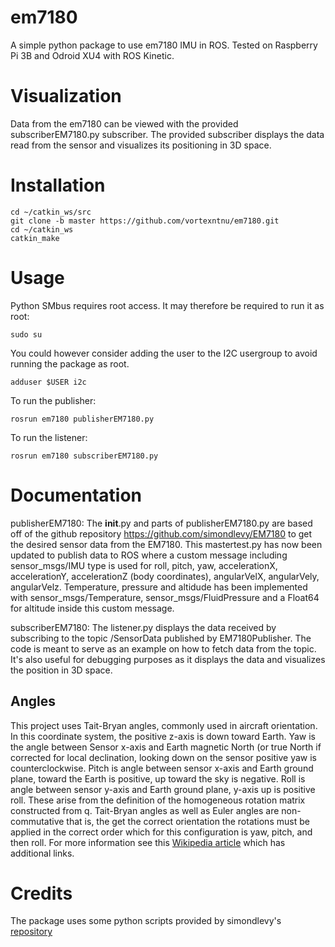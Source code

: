 # em7180

A simple python package to use em7180 IMU in ROS. Tested on Raspberry Pi 3B and Odroid XU4 with ROS Kinetic.

# Visualization

Data from the em7180 can be viewed with the provided subscriberEM7180.py subscriber. The provided subscriber displays the data read from the sensor and visualizes its positioning in 3D space.

# Installation

    cd ~/catkin_ws/src
    git clone -b master https://github.com/vortexntnu/em7180.git
    cd ~/catkin_ws
    catkin_make

# Usage

Python SMbus requires root access. It may therefore be required to run it as root:

    sudo su

You could however consider adding the user to the I2C usergroup to avoid running the package as root.

    adduser $USER i2c

To run the publisher:

    rosrun em7180 publisherEM7180.py
    
To run the listener:

    rosrun em7180 subscriberEM7180.py

    
    
# Documentation

publisherEM7180: 
The __init__.py and parts of publisherEM7180.py are based off of the github repository https://github.com/simondlevy/EM7180 to get the desired sensor data from the EM7180. This mastertest.py has now been updated to publish data to ROS where a custom message including sensor_msgs/IMU type is used for roll, pitch, yaw, accelerationX, accelerationY, accelerationZ (body coordinates), angularVelX, angularVely, angularVelz. Temperature, pressure and altidude has been implemented with sensor_msgs/Temperature, sensor_msgs/FluidPressure and a Float64 for altitude inside this custom message. 


subscriberEM7180:
The listener.py displays the data received by subscribing to the topic /SensorData published by EM7180Publisher. The code is meant to serve as an example on how to fetch data from the topic. It's also useful for debugging purposes as it displays the data and visualizes the position in 3D space.

## Angles
This project uses Tait-Bryan angles, commonly used in aircraft orientation.  In this coordinate system, the positive z-axis is down toward Earth.  Yaw is the angle between Sensor x-axis and Earth magnetic North (or true North if corrected for local declination, looking down on the sensor positive yaw is counterclockwise.  Pitch is angle between sensor x-axis and Earth ground plane, toward the Earth is positive, up toward the sky is negative.  Roll is angle between sensor y-axis and Earth ground plane, y-axis up is positive roll.  These arise from the definition of the homogeneous rotation matrix constructed from q.  Tait-Bryan angles as well as Euler angles are non-commutative that is, the get the correct orientation the rotations must be applied in the correct order which for this configuration is yaw, pitch, and then roll.  For more information see this [Wikipedia article](http://en.wikipedia.org/wiki/Conversion_between_q_and_Euler_angles) which has additional links.


# Credits
The package uses some python scripts provided by simondlevy's [repository](https://github.com/simondlevy/EM7180)

